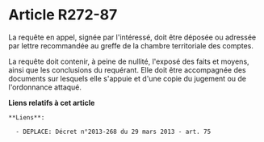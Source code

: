 # Article R272-87

La requête en appel, signée par l'intéressé, doit être déposée ou adressée par lettre recommandée au greffe de la chambre
territoriale des comptes. 

La requête doit contenir, à peine de nullité, l'exposé des faits et moyens, ainsi que les conclusions du requérant. Elle doit
être accompagnée des documents sur lesquels elle s'appuie et d'une copie du jugement ou de l'ordonnance attaqué.

**Liens relatifs à cet article**

	**Liens**:

	  - DEPLACE: Décret n°2013-268 du 29 mars 2013 - art. 75
